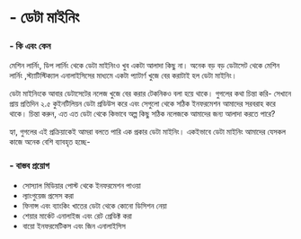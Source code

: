# - ডেটা মাইনিং

### - কি এবং কেন

মেশিন লার্নিং, ডিপ লার্নিং থেকে ডেটা মাইনিংও খুব একটা আলাদা কিছু না। অনেক বড় বড় ডেটাসেট থেকে মেশিন লার্নিং ,স্ট্যাটিস্টিক্যাল এনালাইসিসের মাধ্যমে একটা প্যাটার্ণ খুজে বের করাটাই হল ডেটা মাইনিং। 

ডেটা মাইনিংকে আবার ডেটাসেটের নলেজ খুজে বের করার টেকনিকও বলা হয়ে থাকে। গুগলের কথা চিন্তা করি- সেখানে প্রায় প্রতিদিন ২.৫ কুইনটিলিয়ন ডেটা প্রডিউস করে এবং সেগুলো থেকে সঠিক ইনফরমেশন আমাদের সরবরাহ করে থাকে। চিন্তা করুন, এত এত ডেটা থেকে কিভাবে অল্প কিছু সঠিক নলেজকে আমাদের জন্য আলাদা করতে পারে?

হ্যা, গুগলের এই প্রক্রিয়াকেই আমরা বলতে পারি এক প্রকার ডেটা মাইনিং। একইভাবে ডেটা মাইনিং আমাদের যেসকল কাজে অনেক বেশি ব্যাবহৃত হচ্ছে-

### - বাস্তব প্রয়োগ

* সোস্যাল মিডিয়ার পোস্ট থেকে ইনফরমেশন পাওয়া
* ল্যাংগুয়েজ প্রসেস করা
* ফিনান্স এবং ব্যাংকিং খাতের ডেটা থেকে কোনো ডিসিশন নেয়া
* শেয়ার মার্কেট এনালাইজ এবং রেট প্রেডিক্ট করা
* বায়ো ইনফরমেটিকস এবং জিন এনালাইসিস

